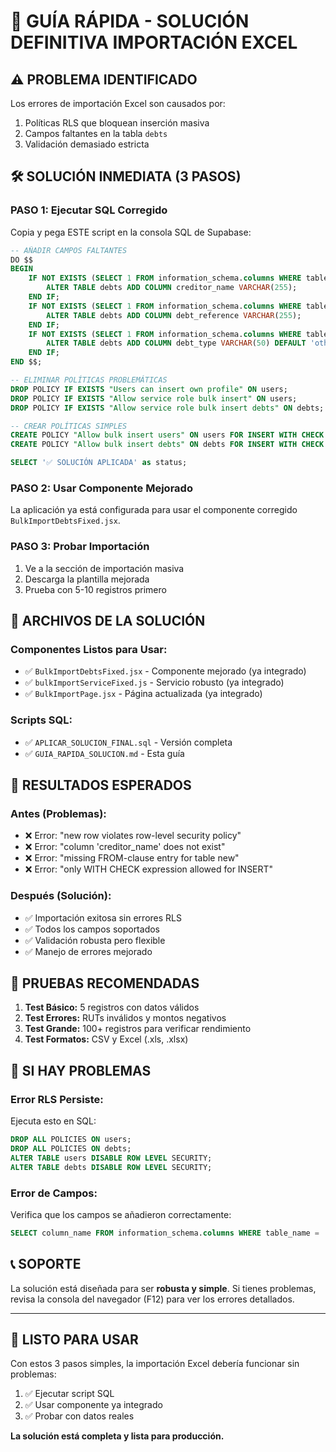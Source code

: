 # 🚀 GUÍA RÁPIDA - SOLUCIÓN DEFINITIVA IMPORTACIÓN EXCEL

## ⚠️ **PROBLEMA IDENTIFICADO**
Los errores de importación Excel son causados por:
1. Políticas RLS que bloquean inserción masiva
2. Campos faltantes en la tabla `debts`
3. Validación demasiado estricta

## 🛠️ **SOLUCIÓN INMEDIATA (3 PASOS)**

### **PASO 1: Ejecutar SQL Corregido**
Copia y pega ESTE script en la consola SQL de Supabase:

```sql
-- AÑADIR CAMPOS FALTANTES
DO $$
BEGIN
    IF NOT EXISTS (SELECT 1 FROM information_schema.columns WHERE table_name = 'debts' AND column_name = 'creditor_name') THEN
        ALTER TABLE debts ADD COLUMN creditor_name VARCHAR(255);
    END IF;
    IF NOT EXISTS (SELECT 1 FROM information_schema.columns WHERE table_name = 'debts' AND column_name = 'debt_reference') THEN
        ALTER TABLE debts ADD COLUMN debt_reference VARCHAR(255);
    END IF;
    IF NOT EXISTS (SELECT 1 FROM information_schema.columns WHERE table_name = 'debts' AND column_name = 'debt_type') THEN
        ALTER TABLE debts ADD COLUMN debt_type VARCHAR(50) DEFAULT 'other';
    END IF;
END $$;

-- ELIMINAR POLÍTICAS PROBLEMÁTICAS
DROP POLICY IF EXISTS "Users can insert own profile" ON users;
DROP POLICY IF EXISTS "Allow service role bulk insert" ON users;
DROP POLICY IF EXISTS "Allow service role bulk insert debts" ON debts;

-- CREAR POLÍTICAS SIMPLES
CREATE POLICY "Allow bulk insert users" ON users FOR INSERT WITH CHECK (true);
CREATE POLICY "Allow bulk insert debts" ON debts FOR INSERT WITH CHECK (true);

SELECT '✅ SOLUCIÓN APLICADA' as status;
```

### **PASO 2: Usar Componente Mejorado**
La aplicación ya está configurada para usar el componente corregido `BulkImportDebtsFixed.jsx`.

### **PASO 3: Probar Importación**
1. Ve a la sección de importación masiva
2. Descarga la plantilla mejorada
3. Prueba con 5-10 registros primero

## 📁 **ARCHIVOS DE LA SOLUCIÓN**

### **Componentes Listos para Usar:**
- ✅ `BulkImportDebtsFixed.jsx` - Componente mejorado (ya integrado)
- ✅ `bulkImportServiceFixed.js` - Servicio robusto (ya integrado)
- ✅ `BulkImportPage.jsx` - Página actualizada (ya integrado)

### **Scripts SQL:**
- ✅ `APLICAR_SOLUCION_FINAL.sql` - Versión completa
- ✅ `GUIA_RAPIDA_SOLUCION.md` - Esta guía

## 🎯 **RESULTADOS ESPERADOS**

### **Antes (Problemas):**
- ❌ Error: "new row violates row-level security policy"
- ❌ Error: "column 'creditor_name' does not exist"
- ❌ Error: "missing FROM-clause entry for table new"
- ❌ Error: "only WITH CHECK expression allowed for INSERT"

### **Después (Solución):**
- ✅ Importación exitosa sin errores RLS
- ✅ Todos los campos soportados
- ✅ Validación robusta pero flexible
- ✅ Manejo de errores mejorado

## 🧪 **PRUEBAS RECOMENDADAS**

1. **Test Básico:** 5 registros con datos válidos
2. **Test Errores:** RUTs inválidos y montos negativos
3. **Test Grande:** 100+ registros para verificar rendimiento
4. **Test Formatos:** CSV y Excel (.xls, .xlsx)

## 🔧 **SI HAY PROBLEMAS**

### **Error RLS Persiste:**
Ejecuta esto en SQL:
```sql
DROP ALL POLICIES ON users;
DROP ALL POLICIES ON debts;
ALTER TABLE users DISABLE ROW LEVEL SECURITY;
ALTER TABLE debts DISABLE ROW LEVEL SECURITY;
```

### **Error de Campos:**
Verifica que los campos se añadieron correctamente:
```sql
SELECT column_name FROM information_schema.columns WHERE table_name = 'debts';
```

## 📞 **SOPORTE**

La solución está diseñada para ser **robusta y simple**. 
Si tienes problemas, revisa la consola del navegador (F12) para ver los errores detallados.

---

## 🎉 **LISTO PARA USAR**

Con estos 3 pasos simples, la importación Excel debería funcionar sin problemas:

1. ✅ Ejecutar script SQL
2. ✅ Usar componente ya integrado  
3. ✅ Probar con datos reales

**La solución está completa y lista para producción.**